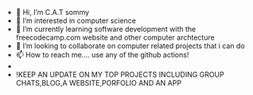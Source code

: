 - 👋 Hi, I’m C.A.T sommy
- 👀 I’m interested in computer science
- 🌱 I’m currently learning software development with the freecodecamp.com website and other computer archtecture
- 💞️ I’m looking to collaborate on computer related projects that i can do 
- 📫 How to reach me.... use any of the github actions!
- 
- !KEEP AN UPDATE ON MY TOP PROJECTS INCLUDING GROUP CHATS,BLOG,A WEBSITE,PORFOLIO AND AN APP 
<!---
lathitha-dev/lathitha-dev is a ✨ special ✨ repository because its `README.md` (this file) appears on your GitHub profile.
You can click the Preview link to take a look at your changes.
--->
